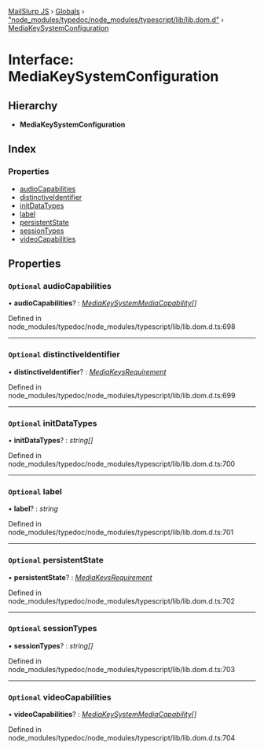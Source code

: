 [MailSlurp JS](../README.md) › [Globals](../globals.md) › ["node_modules/typedoc/node_modules/typescript/lib/lib.dom.d"](../modules/_node_modules_typedoc_node_modules_typescript_lib_lib_dom_d_.md) › [MediaKeySystemConfiguration](_node_modules_typedoc_node_modules_typescript_lib_lib_dom_d_.mediakeysystemconfiguration.md)

# Interface: MediaKeySystemConfiguration

## Hierarchy

* **MediaKeySystemConfiguration**

## Index

### Properties

* [audioCapabilities](_node_modules_typedoc_node_modules_typescript_lib_lib_dom_d_.mediakeysystemconfiguration.md#optional-audiocapabilities)
* [distinctiveIdentifier](_node_modules_typedoc_node_modules_typescript_lib_lib_dom_d_.mediakeysystemconfiguration.md#optional-distinctiveidentifier)
* [initDataTypes](_node_modules_typedoc_node_modules_typescript_lib_lib_dom_d_.mediakeysystemconfiguration.md#optional-initdatatypes)
* [label](_node_modules_typedoc_node_modules_typescript_lib_lib_dom_d_.mediakeysystemconfiguration.md#optional-label)
* [persistentState](_node_modules_typedoc_node_modules_typescript_lib_lib_dom_d_.mediakeysystemconfiguration.md#optional-persistentstate)
* [sessionTypes](_node_modules_typedoc_node_modules_typescript_lib_lib_dom_d_.mediakeysystemconfiguration.md#optional-sessiontypes)
* [videoCapabilities](_node_modules_typedoc_node_modules_typescript_lib_lib_dom_d_.mediakeysystemconfiguration.md#optional-videocapabilities)

## Properties

### `Optional` audioCapabilities

• **audioCapabilities**? : *[MediaKeySystemMediaCapability](_node_modules_typedoc_node_modules_typescript_lib_lib_dom_d_.mediakeysystemmediacapability.md)[]*

Defined in node_modules/typedoc/node_modules/typescript/lib/lib.dom.d.ts:698

___

### `Optional` distinctiveIdentifier

• **distinctiveIdentifier**? : *[MediaKeysRequirement](../modules/_node_modules_typedoc_node_modules_typescript_lib_lib_dom_d_.md#mediakeysrequirement)*

Defined in node_modules/typedoc/node_modules/typescript/lib/lib.dom.d.ts:699

___

### `Optional` initDataTypes

• **initDataTypes**? : *string[]*

Defined in node_modules/typedoc/node_modules/typescript/lib/lib.dom.d.ts:700

___

### `Optional` label

• **label**? : *string*

Defined in node_modules/typedoc/node_modules/typescript/lib/lib.dom.d.ts:701

___

### `Optional` persistentState

• **persistentState**? : *[MediaKeysRequirement](../modules/_node_modules_typedoc_node_modules_typescript_lib_lib_dom_d_.md#mediakeysrequirement)*

Defined in node_modules/typedoc/node_modules/typescript/lib/lib.dom.d.ts:702

___

### `Optional` sessionTypes

• **sessionTypes**? : *string[]*

Defined in node_modules/typedoc/node_modules/typescript/lib/lib.dom.d.ts:703

___

### `Optional` videoCapabilities

• **videoCapabilities**? : *[MediaKeySystemMediaCapability](_node_modules_typedoc_node_modules_typescript_lib_lib_dom_d_.mediakeysystemmediacapability.md)[]*

Defined in node_modules/typedoc/node_modules/typescript/lib/lib.dom.d.ts:704
